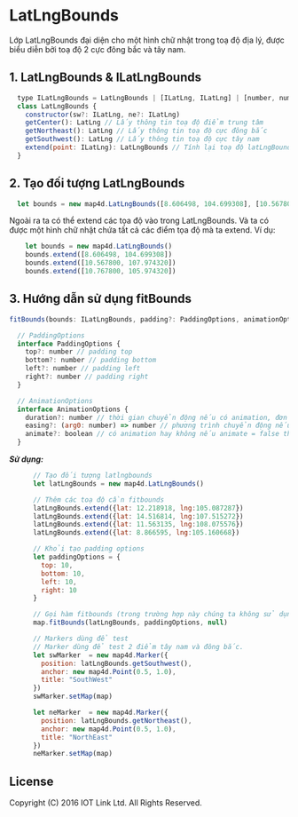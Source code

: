 # LatLngBounds
Lớp LatLngBounds đại diện cho một hình chữ nhật trong toạ độ địa lý, được biểu diễn bởi toạ độ 2 cực đông bắc và tây nam.

## 1. LatLngBounds & ILatLngBounds

```javascript
  type ILatLngBounds = LatLngBounds | [ILatLng, ILatLng] | [number, number, number, number]
  class LatLngBounds {
    constructor(sw?: ILatLng, ne?: ILatLng)
    getCenter(): LatLng // Lấy thông tin toạ độ điểm trung tâm
    getNortheast(): LatLng // Lấy thông tin toạ độ cực đông bắc
    getSouthwest(): LatLng // Lấy thông tin toạ độ cực tây nam
    extend(point: ILatLng): LatLngBounds // Tính lại toạ độ latLngBounds khi thêm một toạ độ mới.
  }
```

## 2. Tạo đối tượng LatLngBounds

```javascript
  let bounds = new map4d.LatLngBounds([8.606498, 104.699308], [10.567800, 107.974320])
```

Ngoài ra ta có thể extend các tọa độ vào trong LatLngBounds. Và ta có được một hình chữ nhật chứa tất cả các điểm tọa độ mà ta extend.
Ví dụ:
```javascript
	let bounds = new map4d.LatLngBounds()
	bounds.extend([8.606498, 104.699308])
	bounds.extend([10.567800, 107.974320])
	bounds.extend([10.767800, 105.974320])
```

## 3. Hướng dẫn sử dụng fitBounds

```javascript
fitBounds(bounds: ILatLngBounds, padding?: PaddingOptions, animationOptions?: AnimationOptions): void
```

```javascript
  // PaddingOptions
  interface PaddingOptions {
    top?: number // padding top
    bottom?: number // padding bottom
    left?: number // padding left
    right?: number // padding right
  }

  // AnimationOptions
  interface AnimationOptions {
    duration?: number // thời gian chuyển động nếu có animation, đơn vị: miliseconds
    easing?: (arg0: number) => number // phương trình chuyển động nếu người dùng truyền vào
    animate?: boolean // có animation hay không nếu animate = false thì mặc định duration = 0
  }

```
***Sử dụng:***

```javascript
      // Tạo đối tượng latlngbounds
      let latLngBounds = new map4d.LatLngBounds()

      // Thêm các toạ độ cần fitbounds
      latLngBounds.extend({lat: 12.218918, lng:105.087287})
      latLngBounds.extend({lat: 14.516814, lng:107.515272})
      latLngBounds.extend({lat: 11.563135, lng:108.075576})
      latLngBounds.extend({lat: 8.866595, lng:105.160668})

      // Khỏi tạo padding options
      let paddingOptions = {
        top: 10,
        bottom: 10,
        left: 10,
        right: 10
      }

      // Gọi hàm fitbounds (trong trường hợp này chúng ta không sử dụng animation)
      map.fitBounds(latLngBounds, paddingOptions, null)

      // Markers dùng để test
      // Marker dùng để test 2 điểm tây nam và đông bắc.
      let swMarker  = new map4d.Marker({
        position: latLngBounds.getSouthwest(),
        anchor: new map4d.Point(0.5, 1.0),
        title: "SouthWest"
      })
      swMarker.setMap(map)

      let neMarker  = new map4d.Marker({
        position: latLngBounds.getNortheast(),
        anchor: new map4d.Point(0.5, 1.0),
        title: "NorthEast"
      })
      neMarker.setMap(map)

  ```


License
-------

Copyright (C) 2016 IOT Link Ltd. All Rights Reserved.
